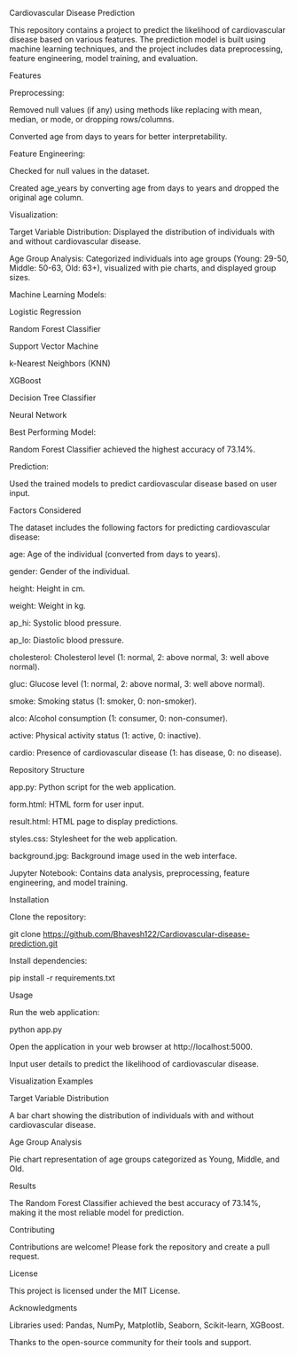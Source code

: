 Cardiovascular Disease Prediction

This repository contains a project to predict the likelihood of cardiovascular disease based on various features. The prediction model is built using machine learning techniques, and the project includes data preprocessing, feature engineering, model training, and evaluation.

Features

Preprocessing:

Removed null values (if any) using methods like replacing with mean, median, or mode, or dropping rows/columns.

Converted age from days to years for better interpretability.

Feature Engineering:

Checked for null values in the dataset.

Created age_years by converting age from days to years and dropped the original age column.

Visualization:

Target Variable Distribution: Displayed the distribution of individuals with and without cardiovascular disease.

Age Group Analysis: Categorized individuals into age groups (Young: 29-50, Middle: 50-63, Old: 63+), visualized with pie charts, and displayed group sizes.

Machine Learning Models:

Logistic Regression

Random Forest Classifier

Support Vector Machine

k-Nearest Neighbors (KNN)

XGBoost

Decision Tree Classifier

Neural Network

Best Performing Model:

Random Forest Classifier achieved the highest accuracy of 73.14%.

Prediction:

Used the trained models to predict cardiovascular disease based on user input.

Factors Considered

The dataset includes the following factors for predicting cardiovascular disease:

age: Age of the individual (converted from days to years).

gender: Gender of the individual.

height: Height in cm.

weight: Weight in kg.

ap_hi: Systolic blood pressure.

ap_lo: Diastolic blood pressure.

cholesterol: Cholesterol level (1: normal, 2: above normal, 3: well above normal).

gluc: Glucose level (1: normal, 2: above normal, 3: well above normal).

smoke: Smoking status (1: smoker, 0: non-smoker).

alco: Alcohol consumption (1: consumer, 0: non-consumer).

active: Physical activity status (1: active, 0: inactive).

cardio: Presence of cardiovascular disease (1: has disease, 0: no disease).

Repository Structure

app.py: Python script for the web application.

form.html: HTML form for user input.

result.html: HTML page to display predictions.

styles.css: Stylesheet for the web application.

background.jpg: Background image used in the web interface.

Jupyter Notebook: Contains data analysis, preprocessing, feature engineering, and model training.

Installation

Clone the repository:

git clone https://github.com/Bhavesh122/Cardiovascular-disease-prediction.git

Install dependencies:

pip install -r requirements.txt

Usage

Run the web application:

python app.py

Open the application in your web browser at http://localhost:5000.

Input user details to predict the likelihood of cardiovascular disease.

Visualization Examples

Target Variable Distribution

A bar chart showing the distribution of individuals with and without cardiovascular disease.

Age Group Analysis

Pie chart representation of age groups categorized as Young, Middle, and Old.

Results

The Random Forest Classifier achieved the best accuracy of 73.14%, making it the most reliable model for prediction.

Contributing

Contributions are welcome! Please fork the repository and create a pull request.

License

This project is licensed under the MIT License.

Acknowledgments

Libraries used: Pandas, NumPy, Matplotlib, Seaborn, Scikit-learn, XGBoost.

Thanks to the open-source community for their tools and support.

